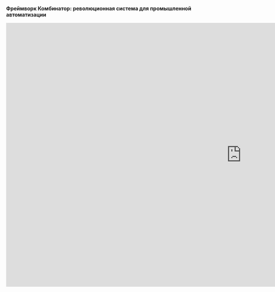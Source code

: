 **Фреймворк Комбинатор: революционная система для промышленной автоматизации**


<iframe  width="1280" height="720" src="https://www.youtube.com/embed/qRihQruaPxM" frameborder="0" allowfullscreen></iframe>

